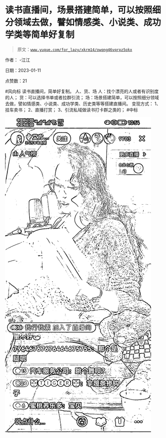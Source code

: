 # 读书直播间，场景搭建简单，可以按照细分领域去做，譬如情感类、小说类、成功学类等简单好复制

> 原文：[`www.yuque.com/for_lazy/xkrm14/owqng46vqrpz5okx`](https://www.yuque.com/for_lazy/xkrm14/owqng46vqrpz5okx)



作者： -江江 

日期：2023-01-11 

点赞数：21 

#风向标 读书直播间，简单好复制。 人、货、场 人：找个漂亮的人或者有识别度的人； 货：可以选择书单或者拉群引流； 场：场景搭建简单，可以按照细分领域去做，譬如情感类、小说类、成功学类、历史类等等搭建直播间。 变现方式： 1、挂车卖书； 2、直播打赏； 3、引流私域做读书打卡群之类的； #中标 

![](img/5e39a78a99fdaa34d77298bdce3136ed.png) 

